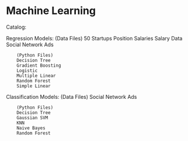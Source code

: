 # Machine Learning

Catalog:

  Regression Models:
        (Data Files)
        50 Startups
        Position Salaries
        Salary Data
        Social Network Ads

        (Python Files)
        Decision Tree
        Gradient Boosting
        Logistic
        Multiple Linear
        Random Forest
        Simple Linear
        

  Classification Models:
        (Data Files)
        Social Network Ads
        
        (Python Files)
        Decision Tree
        Gaussian SVM
        KNN
        Naive Bayes
        Random Forest
